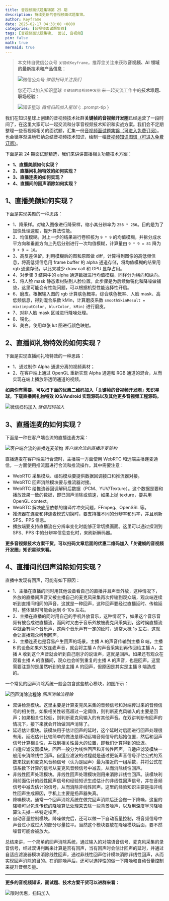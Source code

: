 ```yaml
---
title: 音视频面试题集锦第 25 期
description: 持续更新的音视频面试题集锦。
author: Keyframe
date: 2025-02-17 04:38:08 +0800
categories: [音视频面试题集锦]
tags: [音视频面试题集锦,  面试, 音视频]
pin: false
math: true
mermaid: true
---
```


> 本文转自微信公众号 `关键帧Keyframe`，推荐您关注来获取**音视频、AI 领域的最新技术和产品信息**：
>
>![微信公众号](assets/img/keyframe-mp.jpg)
>_微信扫码关注我们_
>
>您还可以加入知识星球 `关键帧的音视频开发圈` 来一起交流工作中的**技术难题、职场经验**：
>
>![知识星球](assets/img/keyframe-zsxq.png)
>_微信扫码加入星球_
{: .prompt-tip }


我们在知识星球上创建的音视频技术社群**关键帧的音视频开发圈**已经运营了一段时间了，在这里大家可以一起交流和分享音视频技术知识和实战方案。我们会不定期整理一些音视频相关的面试题，汇集一份[音视频面试题集锦（可进入免费订阅）](https://mp.weixin.qq.com/mp/appmsgalbum?__biz=MjM5MTkxOTQyMQ==&action=getalbum&album_id=2380776196751425539#wechat_redirect)。也会循序渐进地归纳总结音视频技术知识，绘制一幅[音视频知识图谱（可进入免费订阅）](https://mp.weixin.qq.com/mp/appmsgalbum?__biz=MjM5MTkxOTQyMQ==&action=getalbum&album_id=2349658423078092802#wechat_redirect)。


下面是第 24 期面试题精选，我们来讲讲直播相关功能技术方案：


- **1、直播美颜如何实现？**
- **2、直播间礼物特效的如何实现？**
- **3、直播连麦的如何实现？**
- **4、直播间的回声消除如何实现？**



## 1、直播美颜如何实现？


下面是实现美颜的一种思路：

- 1、降采样。对输入图像进行降采样，缩小其分辨率为 `256 * 256`。目的是为了加快处理速度，提升算法性能。
- 2、均值模糊。对上一步的结果进行卷积核为 `9 * 9` 的均值模糊，并拆分成水平方向和垂直方向上先后分别进行一次均值模糊，计算量由 `9 * 9 = 81` 降为 `9 + 9 = 18`。
- 3、高反差保留。利用模糊后的图和原图做 diff，计算得到图像的高低频信息，将高低频信息用 frame buffer 的 alpha 通道存储，将均值模糊的结果用 rgb 通道存储，以此来减少 draw call 和 GPU 显存占用。
- 4、对步骤 3 结果中的 alpha 通道数据进行均值模糊，同样分为横向和纵向。
- 5、将人脸 mask 静态素材贴到人脸位置。此步骤是为后续做锐化和降噪做铺垫，这里可能会有性能问题，可以根据机型性能选择性开启。
- 6、磨皮。根据输入图的 rgb 计算肤色概率。综合肤色概率、人脸 mask、高低频信息，得到混合系数 kMin，计算磨皮系数 `smoothSkinResult = mix(inputColor, blurColor, kMin)` 进行磨皮。
- 7、对非人脸 mask 区域进行降噪处理。
- 8、锐化。
- 9、美白。使用单张 lut 图进行颜色映射。




## 2、直播间礼物特效的如何实现？

下面是实现直播间礼物特效的一种思路：

- 1、通过制作 Alpha 通道分离的视频素材；
- 2、在客户端上通过 OpenGL 重新实现 Alpha 通道和 RGB 通道的混合，从而实现在端上播放带透明通道的视频。


**如果你有需要，可以扫下面的优惠二维码加入「关键帧的音视频开发圈」知识星球，下载直播间礼物特效 iOS/Android 实现源码以及其他更多音视频工程源码。**

![微信扫码加入](assets/img/keyframe-zsxq.png)
_微信扫码加入_





## 3、直播连麦的如何实现？

下面是一种在客户端合流的直播连麦方案：


![客户端合流的直播连麦架构](assets/resource/av-interview-qa/live-link-1.png)
_客户端合流的直播连麦架构_

直播连麦在客户端进行合流时，主播端一方面使用 WebRTC 和远端主播连麦通信，一方面使用推流器进行合流和推流操作。其中需要注意：

- WebRTC 采集模块、编码模块要提供数据回调接口和推流器对接。
- WebRTC 回声消除模块要与推流器对接。
- WebRTC 给推流器回调解码后数据（PCM、YUV/Texture）。这个数据是要和播放效果一致的数据，即已回声消除或倍速，如果上抛 texture，要共用 OpenGL context。
- WebRTC 解决底层依赖的编译库冲突问题，FFmpeg、OpenSSL 等。
- 推流器在连麦和非连麦模式切换时，要支持推不同的分辨率和码率，并且刷新 SPS、PPS 信息。
- 播放端要支持直播流在分辨率变化时能够正常切换画面。这里可以通过探测到 SPS、PPS 中的分辨率信息变化时，来刷新解码器。


**更多音视频技术方案干货，可以扫码文章后面的优惠二维码加入「关键帧的音视频开发圈」知识星球来看。**



## 4、直播间的回声消除如何实现？


直播中发现有回声，可能有如下原因：

- 1、主播在直播的同时用其他设备看自己的直播并且声音外放，这种情况下，外放的直播间声音又被主播自己的麦克风采集再次传输到观众端，观众端连续听到直播间相同的声音，这就是一种回声，这种回声要经过直播延时、传输延时，整体延时可能会达到 6-10s 左右。
- 2、主播在直播的同时用自己的手机外放音乐，这种情况下，如果这个音乐音频有被合成进直播流，而同时又由于音乐外放被麦克风采集到，这时候直播流中就会有两个音乐声，这两个音乐声有一定的延时，通常大概 1s 左右，这就会让直播观众听到回声。
- 3、主播连麦也是容易产生回声的场景。主播 A 的声音传输到主播 B 端，主播 B 的设备如果外放连麦声音，就会将主播 A 的声音采集到再传回给主播 A，主播 A 收到这个声音就会听到自己刚才的说话声，这就是回声。如果还有观众在观看主播 A 的直播间，观众也会听到重复的主播 A 的声音，也是回声。这里需要注意的是虽然听到的是主播 A 的回声，但原因是其实是主播 B 端造成的。

一个常见的回声消除系统一般会包含这些核心模块，如图所示：


![回声消除流程除](assets/resource/av-interview-qa/ANC.png)
_回声消除流程除_

- 双讲检测模块。这里主要是计算麦克风采集的音频信号和对端传过来的音频信号的相关性。如果相关性较高超过一定阈值，则判断麦克风输入的主要是回声；如果相关性较低，则判断麦克风输入的有其他声音。在双讲判断有回声的情况下，接下来就会开始做回声消除了。
- 延迟估计模块。该模块用于估计回声的延时，这个延时对后面进行回声处理很有用。延迟估计比较简单的做法是移动远端音频信号的起始位置，然后和回声信号计算相关性，并找到相关性最大的位置，即我们计算得到的延迟。
- 自适应滤波器模块。回声一般分为线性回声和非线性回声，自适应滤波模块一般用来消除线性回声。自适应滤波的过程就是通过更新声音信号评估公式的系数来找到和麦克风音频信号（认为是回声）最为接近的一组系数，并将公式在该系数下计算的信号从麦克风音频信号中减去，从而消除线性回声。
- 非线性回声处理模块。非线性回声处理模块则用来消除非线性回声。该模块利用前面估计的线性回声信号和经验知识生成估计的非线性回声信号，并在音频信号中减去估计的信号，从而消除非线性回声。这里的经验知识主要是指非线性回声生成原因，手机上主要是扬声器失真。
- 降噪模块。通常一个回声消除系统在做完回声消除后还会做一下降噪，这里的降噪可以包含传统的降噪算法处理来去除一些背景噪声，以及用深度学习降噪算法去掉一些特定噪声。
- 自动音量控制模块。降噪做完后，还可以做一下自动音量控制，将音频信号中声音过小或过大的部分尽量拉平。当然这个模块要放在降噪模块后面，要不然噪音可能会被放大。

总结来讲，一个简单的回声消除系统，通过输入的对端语音信号、麦克风采集的录音信号，经过双讲判断来计算是否有回声，当有回声时会估计回声的延时，并通过自适应滤波器模块消除线性回声，通过非线性回声估计模块消除非线性回声，从而实现回声消除的目的。在消除噪声后，还可以选择性的做一下降噪和自动音量控制来提升音频质量。




---

**更多的音视频知识、面试题、技术方案干货可以进群来看：**

![限时优惠，扫码加入](assets/img/keyframe-zsxq.png)





